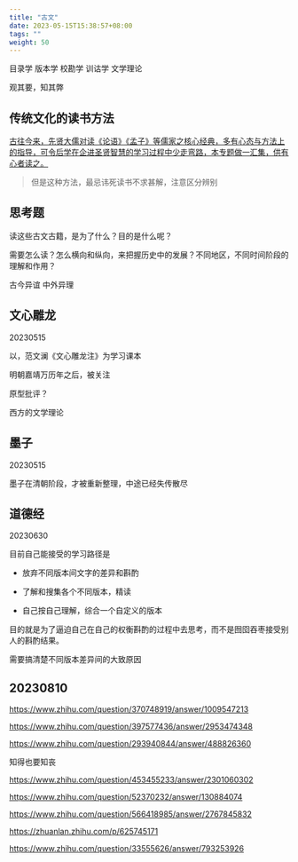 ```yaml
---
title: "古文"
date: 2023-05-15T15:38:57+08:00
tags: ""
weight: 50
---
```




目录学 版本学 校勘学 训诂学 文学理论

观其要，知其弊

## 传统文化的读书方法

[古往今来，先贤大儒对读《论语》《孟子》等儒家之核心经典，多有心态与方法上的指导，可令后学在企进圣贤智慧的学习过程中少走弯路，本专题做一汇集，供有心者读之。](https://www.xueruxue.com/zhuanti/du-shu-fa-zhi-du-jing)

> 但是这种方法，最忌讳死读书不求甚解，注意区分辨别

## 思考题

读这些古文古籍，是为了什么？目的是什么呢？

需要怎么读？怎么横向和纵向，来把握历史中的发展？不同地区，不同时间阶段的理解和作用？

古今异谊 中外异理

## 文心雕龙

20230515

以，范文澜《文心雕龙注》为学习课本

明朝嘉靖万历年之后，被关注

原型批评？

西方的文学理论

## 墨子

20230515

墨子在清朝阶段，才被重新整理，中途已经失传散尽

## 道德经

20230630

目前自己能接受的学习路径是

+ 放弃不同版本间文字的差异和斟酌

+ 了解和搜集各个不同版本，精读

+ 自己按自己理解，综合一个自定义的版本

目的就是为了逼迫自己在自己的权衡斟酌的过程中去思考，而不是囫囵吞枣接受别人的斟酌结果。

需要搞清楚不同版本差异间的大致原因

## 20230810

<https://www.zhihu.com/question/370748919/answer/1009547213>

<https://www.zhihu.com/question/397577436/answer/2953474348>

<https://www.zhihu.com/question/293940844/answer/488826360>

知得也要知丧

<https://www.zhihu.com/question/453455233/answer/2301060302>

<https://www.zhihu.com/question/52370232/answer/130884074>

<https://www.zhihu.com/question/566418985/answer/2767845832>

<https://zhuanlan.zhihu.com/p/625745171>

<https://www.zhihu.com/question/33555626/answer/793253926>

